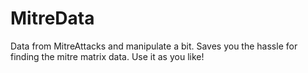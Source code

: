 # MitreData
Data from MitreAttacks and manipulate a bit.
Saves you the hassle for finding the mitre matrix data. 
Use it as you like!
